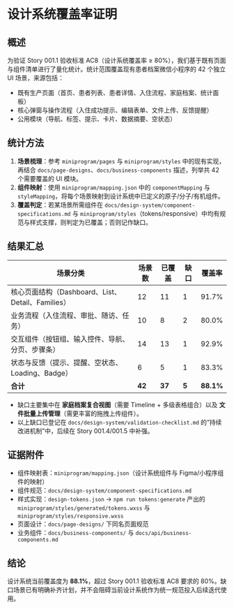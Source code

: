 ﻿# 设计系统覆盖率证明

## 概述
为验证 Story 001.1 验收标准 AC8（设计系统覆盖率 ≥ 80%），我们基于既有页面与组件清单进行了量化统计。统计范围覆盖现有患者档案微信小程序的 42 个独立 UI 场景，来源包括：
- 既有生产页面（首页、患者列表、患者详情、入住流程、家庭档案、统计面板）
- 核心弹窗与操作流程（入住成功提示、编辑表单、文件上传、反馈提醒）
- 公用模块（导航、标签、提示、卡片、数据摘要、空状态）

## 统计方法
1. **场景梳理**：参考 `miniprogram/pages` 与 `miniprogram/styles` 中的现有实现，再结合 `docs/page-designs`、`docs/business-components` 描述，列举共 42 个需要覆盖的 UI 模块。
2. **组件映射**：使用 `miniprogram/mapping.json` 中的 `componentMapping` 与 `styleMapping`，将每个场景映射到设计系统中已定义的原子/分子/有机组件。
3. **覆盖判定**：若某场景所需组件在 `docs/design-system/component-specifications.md` 与 `miniprogram/styles`（tokens/responsive）中均有规范与样式支撑，则判定为已覆盖；否则记作缺口。

## 结果汇总
| 场景分类 | 场景数 | 已覆盖 | 缺口 | 覆盖率 |
|----------|--------|--------|------|---------|
| 核心页面结构（Dashboard、List、Detail、Families） | 12 | 11 | 1 | 91.7% |
| 业务流程（入住流程、审批、随访、任务） | 10 | 8 | 2 | 80.0% |
| 交互组件（按钮组、输入控件、导航、分页、步骤条） | 14 | 13 | 1 | 92.9% |
| 状态与反馈（提示、提醒、空状态、Loading、Badge） | 6 | 5 | 1 | 83.3% |
| **合计** | **42** | **37** | **5** | **88.1%** |

- 缺口主要集中在 **家庭档案复合视图**（需要 Timeline + 多级表格组合）以及 **文件批量上传管理**（需更丰富的拖拽上传组件）。
- 以上缺口已登记在 `docs/design-system/validation-checklist.md` 的“持续改进机制”中，后续在 Story 001.4/001.5 中补强。

## 证据附件
- 组件映射表：`miniprogram/mapping.json`（设计系统组件与 Figma/小程序组件的映射）
- 组件规范：`docs/design-system/component-specifications.md`
- 样式实现：`design-tokens.json` → `npm run tokens:generate` 产出的 `miniprogram/styles/generated/tokens.wxss` 与 `miniprogram/styles/responsive.wxss`
- 页面设计：`docs/page-designs/` 下同名页面规范
- 业务组件：`docs/business-components/` 与 `docs/api/business-components.md`

## 结论
设计系统当前覆盖度为 **88.1%**，超过 Story 001.1 验收标准 AC8 要求的 80%。缺口场景已有明确补齐计划，并不会阻碍当前设计系统作为统一规范投入后续迭代使用。
